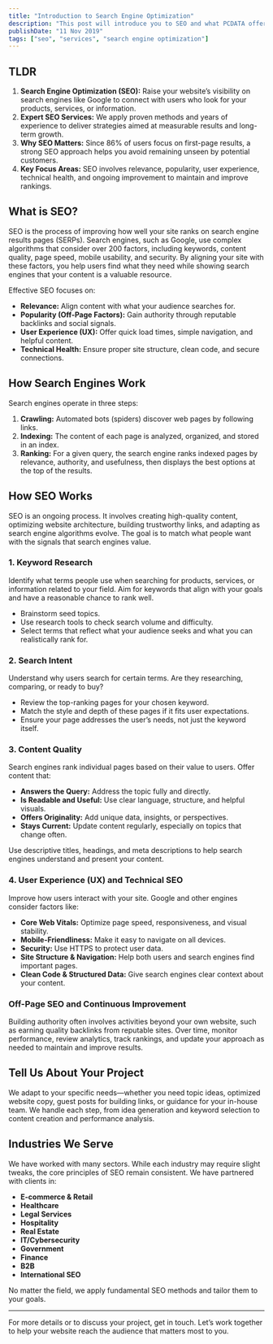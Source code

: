 ```yaml
---
title: "Introduction to Search Engine Optimization"
description: "This post will introduce you to SEO and what PCDATA offers."
publishDate: "11 Nov 2019"
tags: ["seo", "services", "search engine optimization"]
---
```

## TLDR

1. **Search Engine Optimization (SEO):** Raise your website’s visibility on search engines like Google to connect with users who look for your products, services, or information.
2. **Expert SEO Services:** We apply proven methods and years of experience to deliver strategies aimed at measurable results and long-term growth.
3. **Why SEO Matters:** Since 86% of users focus on first-page results, a strong SEO approach helps you avoid remaining unseen by potential customers.
4. **Key Focus Areas:** SEO involves relevance, popularity, user experience, technical health, and ongoing improvement to maintain and improve rankings.

## What is SEO?

SEO is the process of improving how well your site ranks on search engine results pages (SERPs). Search engines, such as Google, use complex algorithms that consider over 200 factors, including keywords, content quality, page speed, mobile usability, and security. By aligning your site with these factors, you help users find what they need while showing search engines that your content is a valuable resource.

Effective SEO focuses on:

- **Relevance:** Align content with what your audience searches for.
- **Popularity (Off-Page Factors):** Gain authority through reputable backlinks and social signals.
- **User Experience (UX):** Offer quick load times, simple navigation, and helpful content.
- **Technical Health:** Ensure proper site structure, clean code, and secure connections.

## How Search Engines Work

Search engines operate in three steps:

1. **Crawling:** Automated bots (spiders) discover web pages by following links.
2. **Indexing:** The content of each page is analyzed, organized, and stored in an index.
3. **Ranking:** For a given query, the search engine ranks indexed pages by relevance, authority, and usefulness, then displays the best options at the top of the results.

## How SEO Works

SEO is an ongoing process. It involves creating high-quality content, optimizing website architecture, building trustworthy links, and adapting as search engine algorithms evolve. The goal is to match what people want with the signals that search engines value.

### 1. Keyword Research

Identify what terms people use when searching for products, services, or information related to your field. Aim for keywords that align with your goals and have a reasonable chance to rank well.

- Brainstorm seed topics.
- Use research tools to check search volume and difficulty.
- Select terms that reflect what your audience seeks and what you can realistically rank for.

### 2. Search Intent

Understand why users search for certain terms. Are they researching, comparing, or ready to buy?

- Review the top-ranking pages for your chosen keyword.
- Match the style and depth of these pages if it fits user expectations.
- Ensure your page addresses the user’s needs, not just the keyword itself.

### 3. Content Quality

Search engines rank individual pages based on their value to users. Offer content that:

- **Answers the Query:** Address the topic fully and directly.
- **Is Readable and Useful:** Use clear language, structure, and helpful visuals.
- **Offers Originality:** Add unique data, insights, or perspectives.
- **Stays Current:** Update content regularly, especially on topics that change often.

Use descriptive titles, headings, and meta descriptions to help search engines understand and present your content.

### 4. User Experience (UX) and Technical SEO

Improve how users interact with your site. Google and other engines consider factors like:

- **Core Web Vitals:** Optimize page speed, responsiveness, and visual stability.
- **Mobile-Friendliness:** Make it easy to navigate on all devices.
- **Security:** Use HTTPS to protect user data.
- **Site Structure & Navigation:** Help both users and search engines find important pages.
- **Clean Code & Structured Data:** Give search engines clear context about your content.

### Off-Page SEO and Continuous Improvement

Building authority often involves activities beyond your own website, such as earning quality backlinks from reputable sites. Over time, monitor performance, review analytics, track rankings, and update your approach as needed to maintain and improve results.

## Tell Us About Your Project

We adapt to your specific needs—whether you need topic ideas, optimized website copy, guest posts for building links, or guidance for your in-house team. We handle each step, from idea generation and keyword selection to content creation and performance analysis.

## Industries We Serve

We have worked with many sectors. While each industry may require slight tweaks, the core principles of SEO remain consistent. We have partnered with clients in:

- **E-commerce & Retail**
- **Healthcare**
- **Legal Services**
- **Hospitality**
- **Real Estate**
- **IT/Cybersecurity**
- **Government**
- **Finance**
- **B2B**
- **International SEO**

No matter the field, we apply fundamental SEO methods and tailor them to your goals.

---

For more details or to discuss your project, get in touch. Let’s work together to help your website reach the audience that matters most to you.
